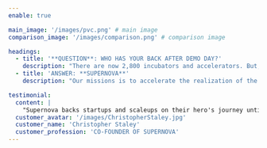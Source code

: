 ```yaml
---
enable: true

main_image: '/images/pvc.png' # main image
comparison_image: '/images/comparison.png' # comparison image

headings:
  - title: '**QUESTION**: WHO HAS YOUR BACK AFTER DEMO DAY?'
    description: "There are now 2,800 incubators and accelerators. But, who has founder's back after demo day? Even startups backed by elite VC's want more output from their existing advisory teams."
  - title: 'ANSWER: **SUPERNOVA**'
    description: "Our missions is to accelerate the realization of the founder's vision from the only perspective that truly understands the journey, as exited founders ourselves."

testimonial:
  content: |
    "Supernova backs startups and scaleups on their hero's journey until they achieve market maturity."
  customer_avatar: '/images/ChristopherStaley.jpg'
  customer_name: 'Christopher Staley'
  customer_profession: 'CO-FOUNDER OF SUPERNOVA'
---
```

